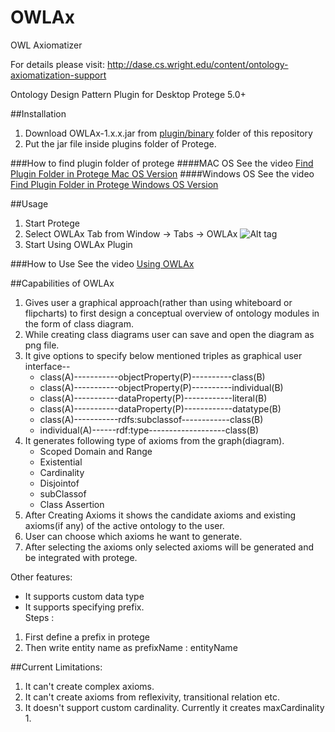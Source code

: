 # OWLAx
OWL Axiomatizer

For details please visit: http://dase.cs.wright.edu/content/ontology-axiomatization-support

Ontology Design Pattern Plugin for Desktop Protege 5.0+


##Installation
1. Download OWLAx-1.x.x.jar from <a href="https://github.com/md-k-sarker/OWLAx/tree/master/plugin/binary" title="plugin"> plugin/binary</a> folder of this repository
2. Put the jar file inside plugins folder of Protege.

###How to find plugin folder of protege 
####MAC OS
See the video <a href="https://github.com/md-k-sarker/OWLAx/tree/master/plugin/docs/video/macPluginFolder.mov" title="plugin"> Find Plugin Folder in Protege Mac OS Version</a>
####Windows OS
See the video <a href="https://github.com/md-k-sarker/OWLAx/tree/master/plugin/docs/video/windowsPluginFolder.webm" title="plugin"> Find Plugin Folder in Protege Windows OS Version</a>


##Usage
1. Start Protege
2. Select OWLAx Tab from
	 Window -> Tabs -> OWLAx
	 ![Alt tag](https://github.com/md-k-sarker/OWLAx/tree/master/plugin/docs/ScreenShots/SelectOWLAxTab.png)
3. Start Using OWLAx Plugin

###How to Use
See the video <a href="https://github.com/md-k-sarker/OWLAx/tree/master/plugin/docs/video/howToUseOWLAx.mov" title="How to use OWLAx"> Using OWLAx</a>


##Capabilities of OWLAx
<ol>
<li> Gives user a graphical approach(rather than using whiteboard or flipcharts) to first design a conceptual overview of ontology modules in the form of class diagram. 
<br>
<li> While creating class diagrams user can save and open the diagram as png file.
<li> It give options to specify below mentioned triples as graphical user interface--
<ul>	<li>class(A)-----------objectProperty(P)----------class(B)
	<li>class(A)-----------objectProperty(P)----------individual(B)
	<li>class(A)-----------dataProperty(P)------------literal(B)
	<li>class(A)-----------dataProperty(P)------------datatype(B)
	<li>class(A)-----------rdfs:subclassof------------class(B)
	<li>individual(A)------rdf:type-------------------class(B)
	</ul>
<li> It generates following type of axioms from the graph(diagram).
<ul>
	<li>  Scoped Domain and Range
	<li>  Existential 
	<li>  Cardinality
	<li>  Disjointof
	<li>  subClassof
	<li>  Class Assertion
	</ul>
<li> After Creating Axioms it shows the candidate axioms and existing axioms(if any) of the active ontology to the user.
<li> User can choose which axioms he want to generate. 
<li> After selecting the axioms only selected axioms will be generated and be integrated with protege. 
</ol>

Other features:
* It supports custom data type
* It supports specifying prefix.  
 	Steps : 
<ol><li>First define a prefix in protege
 <li>Then write entity name as prefixName : entityName 
 </ol>

     
##Current Limitations:
1. It can't create complex axioms.
2. It can't create axioms from reflexivity, transitional relation etc.
3. It doesn't support custom cardinality. Currently it creates maxCardinality 1.


